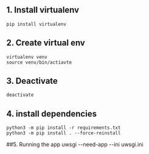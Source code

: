 ## 1. Install virtualenv

    pip install virtualenv

## 2. Create virtual env
   
    virtualenv venv
    source venv/bin/actiavte
   
## 3. Deactivate
   
    deactivate
   
## 4. install dependencies
    python3 -m pip install -r requirements.txt
    python3 -m pip install . --force-reinstall
   
##5. Running the app
    uwsgi --need-app --ini uwsgi.ini
